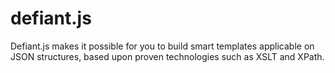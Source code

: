 defiant.js
==========

Defiant.js makes it possible for you to build smart templates applicable on JSON structures, based upon proven technologies such as XSLT and XPath.
